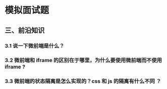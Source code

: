 # 模拟面试题

## 三、前沿知识
### 3.1 说一下微前端是什么？

### 3.2 微前端和 iframe 的区别在于哪里，为什么要使用微前端而不使用 iframe ?

### 3.3 微前端的状态隔离是怎么实现的？css 和 js 的隔离有什么不同 ？
